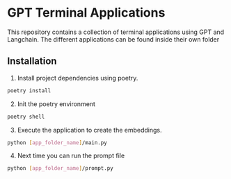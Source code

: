 # GPT Terminal Applications

This repository contains a collection of terminal applications using GPT and Langchain.
The different applications can be found inside their own folder

## Installation

1. Install project dependencies using poetry.

```bash
poetry install
```

2. Init the poetry environment

```bash
poetry shell
```

3. Execute the application to create the embeddings.

```bash
python [app_folder_name]/main.py
```

4. Next time you can run the prompt file

```bash
python [app_folder_name]/prompt.py
```
